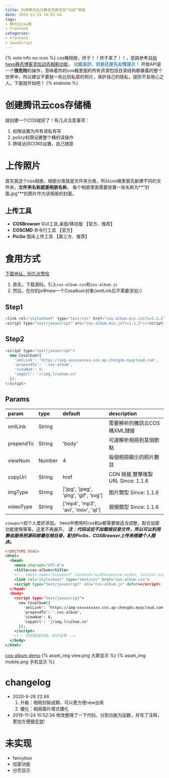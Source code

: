 ```yaml
---
title: 利用腾讯云为静态页面添加“动态”相册
date: 2019-11-24 10:52:34
tags:
- 腾讯云cos桶
- Frontend
categories:
- Frontend
- JavaScript
---
```


{% note info no-icon %}
cos桶相册，终于！！终于来了！！，思路参考自[给hexo静态博客添加动态相册功能](https://me.idealli.com/post/73ad4183.html)，
**<span style="color: #428bca;">功能虽好，但是还是先友情提示！</span>**
开放API是一个**很危险**的操作，意味着你的cos桶里面的所有资源包括目录结构都暴露的整个世界中，所以建议不要放一些比较私密的照片，保护自己的隐私，提防不良用心之人。下面就开始吧！
{% endnote %}

<!--more-->

# 创建腾讯云cos存储桶
就创建一个COS就好了！有几点注意事项：
1. 权限设置为共有读私有写
2. policy权限设置整个桶的读操作
3. 跨域访问CORS设置，自己随意

# 上传照片
首先我这个cos相册，相册分类就是文件夹分类，所以cos桶里面先新建不同的文件夹，**文件夹名称就是相册名称**，
每个相册里面需要放置一张名称为**“封面.jpg”**的图片作为该相册的封面。
## 上传工具
- **COSBrowser** GUI工具,桌面/移动版 【官方、推荐】
- **COSCMD** 命令行工具 【官方】
- **PicGo** 图床上传工具 【第三方、推荐】

# 食用方式
<a href="https://github.com/Lruihao/cos-album" target="_blank" class="LinkCard">下载地址，别忘点赞哈</a>
1. 首先，下载源码，引入`cos-album.css`和`cos-album.js`
2. 然后，在你的js中new一个Cosalbum对象(xmlLink后不需要添加`/`)

## Step1
```js config
<link rel="stylesheet" type="text/css" href="cos-album.min.css?v=1.1.2">
<script type="text/javascript" src="cos-album.min.js?v=1.1.2"></script>
```

## Step2
```js
<script type="text/javascript">
  new Cosalbum({
    'xmlLink': 'https://img-xxxxxxxxxx.cos.ap-chengdu.myqcloud.com',
    'prependTo': '.cos-album',
    'viewNum': 8,
    'imgUrl': '//img.lruihao.cn'
  });
</script>
```

## Params
| param     | type   | default | description                       |
| :-------- | :----- | :------ | :-------------------------------- |
| xmlLink   | String |         | 需要解析的騰訊云COS桶XML鏈接        |
| prependTo | String | 'body'  | 可選解析相冊到某個節點              |
| viewNum   | Number |   4     | 每個相冊顯示的照片數目              |
| copyUrl   | String |  href   | CDN 链接,雙擊複製 URL Since: 1.1.6 |
| imgType   | String | ['jpg', 'jpeg', 'png', 'gif', 'svg'] | 图片類型 Since: 1.1.6 |
| videoType | String | ['mp4', 'mp3', 'avi', 'mov', 'qt']   | 視頻類型 Since: 1.1.6 |

`viewport`视个人爱好添加。
hexo中使用时css和js都需要做适当调整，配合加密功能使用等等，这里不再展开。
***注：代码设定不加载根目录文件，所以可以利用静态服务把源码部署在根目录，配合PicGo、COSBrowser上传来搭建个人图床。***
```xml demo
<!DOCTYPE html>
<html>
  <head>
    <meta charset="UTF-8">
    <title>cos-album</title>
    <!-- <meta name="viewport" content="width=device-width, initial-scale=1.0"> -->
    <link rel="stylesheet" type="text/css" href="cos-album.css">
    <script type="text/javascript" src="cos-album.js" defer></script>
  </head>
  <body>
    <script type="text/javascript">
      new Cosalbum({
        'xmlLink': 'https://img-xxxxxxxxxx.cos.ap-chengdu.myqcloud.com',
        'prependTo': '.cos-album',
        'viewNum': 8,
        'copyUrl': '//img.lruihao.cn'
      });
    </script>
    <!-- 你的其他内容，如评论等 -->
  </body>
</html>
```
<a href="https://img.lruihao.cn" target="_blank" class="LinkCard">cos-album demo</a>
{% asset_img view.png 大屏显示 %}
{% asset_img mobile.png 手机显示 %}

# changelog

- 2020-9-28 22:46
  1. 升級：相冊封裝成類，可以更方便new出來
  2. 優化：相冊圖片樣式優化
- 2019-11-24 10:52:34
修改整理了一下代码，分割功能为函数，并写了注释，更加方便[伸手党](https://github.com/Lruihao/cos-album)!

# 未实现
- fancybox
- 加密功能
- 分页显示